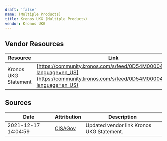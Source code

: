 ```yaml
---
draft: 'false'
name: (Multiple Products)
title: Kronos UKG (Multiple Products)
vendor: Kronos UKG
---
```


## Vendor Resources
| Resource | Link |
| --- | --- |
| Kronos UKG Statement | [https://community.kronos.com/s/feed/0D54M00004wJKHiSAO?language=en_US](https://community.kronos.com/s/feed/0D54M00004wJKHiSAO?language=en_US) |



## Sources
| Date | Attribution | Description |
| --- | --- | --- |
| 2021-12-17 14:04:59 | [CISAGov](https://raw.githubusercontent.com/cisagov/log4j-affected-db/develop/README.md) | Updated vendor link Kronos UKG Statement.  |
